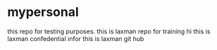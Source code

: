 # mypersonal
  this repo for  testing purposes.
  this is laxman repo for training
hi this is laxman confedential infor
this is laxman git hub
